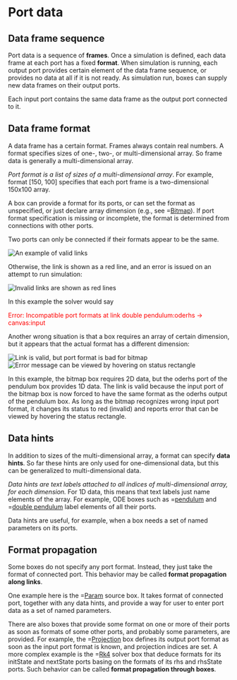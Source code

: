 # Port data

## Data frame sequence

Port data is a sequence of **frames**.
Once a simulation is defined, each data frame at each port has a fixed **format**.
When simulation is running, each output port provides certain element of the data frame sequence, or provides no data at all if it is not ready.
As simulation run, boxes can supply new data frames on their output ports.

Each input port contains the same data frame as the output port connected to it.

## Data frame format

A data frame has a certain format. Frames always contain real numbers. A format specifies sizes of one-, two-, or multi-dimensional array.
So frame data is generally a multi-dimensional array.

_Port format is a list of sizes of a multi-dimensional array_. For example, format [150, 100] specifies that each port frame is a two-dimensional 150x100 array.

A box can provide a format for its ports, or can set the format as unspecified, or just declare array dimension (e.g., see =[Bitmap](/doc#box/Bitmap)).
If port format specification is missing or incomplete, the format is determined from connections with other ports.

Two ports can only be connected if their formats appear to be the same.

![](/meta/doc/page/general-box-links.png 'An example of valid links')

Otherwise, the link is shown as a red line, and an error is issued on an attempt to run simulation:

![](/meta/doc/page/general-box-links-bad.png 'Invalid links are shown as red lines')

In this example the solver would say

<span style="color: red;">Error: Incompatible port formats at link double pendulum:oderhs -> canvas:input</span>

Another wrong situation is that a box requires an array of certain dimension, but it appears that the actual format has a different dimension:

![](/meta/doc/page/general-box-links-bad-2.png 'Link is valid, but port format is bad for bitmap')
![](/meta/doc/page/general-box-links-bad-3.png 'Error message can be viewed by hovering on status rectangle')

In this example, the bitmap box requires 2D data, but the oderhs port of the pendulum box provides 1D data. The link is valid because
the input port of the bitmap box is now forced to have the same format as the oderhs output of the pendulum box. As long as the bitmap
recognizes wrong input port format, it changes its status to red (invalid) and reports error that can be viewed by hovering the status rectangle.

## Data hints

In addition to sizes of the multi-dimensional array, a format can specify **data hints**. So far these hints are only used for one-dimensional data,
but this can be generalized to multi-dimensional data.

_Data hints are text labels attached to all indices of multi-dimensional array, for each dimension._
For 1D data, this means that text labels just name elements of the array. For example, ODE boxes such as
=[pendulum](/doc#box/Pendulum) and =[double pendulum](/doc#box/DoublePendulum) label elements of all their ports.

Data hints are useful, for example, when a box needs a set of named parameters on its ports.

## Format propagation

Some boxes do not specify any port format. Instead, they just take the format of connected port.
This behavior may be called **format propagation along links**.

One example here is the =[Param](/doc#box/Param) source box. It takes format of connected port, together with any data hints, and provide a way for user
to enter port data as a set of named parameters.

There are also boxes that provide some format on one or more of their ports as soon as formats of some other ports, and probably some parameters, are provided.
For example, the =[Projection](/doc#box/Projection) box defines its output port format as soon as the input port format is known, and projection indices are set.
A more complex example is the =[Rk4](/doc#box/Rk4) solver box that deduce formats for its initState and nextState ports basing on the formats of
its rhs and rhsState ports. Such behavior can be called **format propagation through boxes**.
